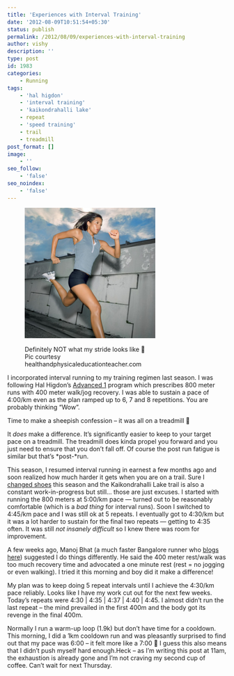 ```yaml
---
title: 'Experiences with Interval Training'
date: '2012-08-09T10:51:54+05:30'
status: publish
permalink: /2012/08/09/experiences-with-interval-training
author: vishy
description: ''
type: post
id: 1983
categories: 
    - Running
tags:
    - 'hal higdon'
    - 'interval training'
    - 'kaikondrahalli lake'
    - repeat
    - 'speed training'
    - trail
    - treadmill
post_format: []
image:
    - ''
seo_follow:
    - 'false'
seo_noindex:
    - 'false'
---
```

<figure aria-describedby="caption-attachment-1988" class="wp-caption alignleft" id="attachment_1988" style="width: 300px">

[![](../../../../uploads/2012/08/Interval-Training-1_hlth_phyed_teacher_com.jpeg "Interval-Training-1_hlth_phyed_teacher_com")](http://www.ulaar.com/wp-content/uploads/2012/08/Interval-Training-1_hlth_phyed_teacher_com.jpeg)<figcaption class="wp-caption-text" id="caption-attachment-1988">Definitely NOT what my stride looks like 🙂 Pic courtesy healthandphysicaleducationteacher.com</figcaption></figure>

I incorporated interval running to my training regimen last season. I was following Hal Higdon’s [Advanced 1](http://halhigdon.com/training/51141/Marathon-Advanced-1-Training-Program) program which prescribes 800 meter runs with 400 meter walk/jog recovery. I was able to sustain a pace of 4:00/km even as the plan ramped up to 6, 7 and 8 repetitions. You are probably thinking “Wow”.

Time to make a sheepish confession – it was all on a treadmill 🙂

It *does* make a difference. It’s significantly easier to keep to your target pace on a treadmill. The treadmill does kinda propel you forward and you just need to ensure that you don’t fall off. Of course the post run fatigue is similar but that’s *post-*run.

This season, I resumed interval running in earnest a few months ago and soon realized how much harder it gets when you are on a trail. Sure I [changed shoes](http://www.ulaar.com/2012/06/14/its-all-a-vast-upper-body-conspiracy/) this season and the Kaikondrahalli Lake trail is also a constant work-in-progress but still… those are just excuses. I started with running the 800 meters at 5:00/km pace — turned out to be reasonably comfortable (which is a *bad thing* for interval runs). Soon I switched to 4:45/km pace and I was still ok at 5 repeats. I eventually got to 4:30/km but it was a lot harder to sustain for the final two repeats — getting to 4:35 often. It was still *not insanely difficult* so I knew there was room for improvement.

A few weeks ago, Manoj Bhat (a much faster Bangalore runner who [blogs here](http://www.visorview.blogspot.in/)) suggested I do things differently. He said the 400 meter rest/walk was too much recovery time and advocated a one minute rest (rest = no jogging or even walking). I tried it this morning and boy did it make a difference!

My plan was to keep doing 5 repeat intervals until I achieve the 4:30/km pace reliably. Looks like I have my work cut out for the next few weeks. Today’s repeats were 4:30 | 4:35 | 4:37 | 4:40 | 4:45. I almost didn’t run the last repeat – the mind prevailed in the first 400m and the body got its revenge in the final 400m.

Normally I run a warm-up loop (1.9k) but don’t have time for a cooldown. This morning, I did a 1km cooldown run and was pleasantly surprised to find out that my pace was 6:00 – it felt more like a 7:00 🙂 I guess this also means that I didn’t push myself hard enough.Heck – as I’m writing this post at 11am, the exhaustion is already gone and I’m not craving my second cup of coffee. Can’t wait for next Thursday.
